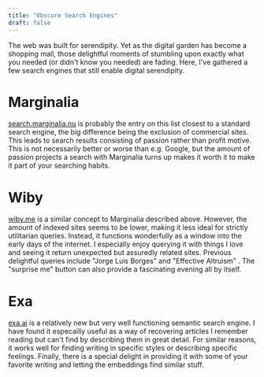 ```yaml
---
title: "Obscure Search Engines"
draft: false
---
```

The web was built for serendipity. Yet as the digital garden has become a shopping mall, those delightful moments of stumbling upon exactly what you needed (or didn't know you needed) are fading. Here, I've gathered a few search engines that still enable digital serendipity.


# Marginalia
[search.marginalia.nu](https://search.marginalia.nu) is probably the entry on this list closest to a standard search engine, the big difference being the exclusion of commercial sites. This leads to search results consisting of passion rather than profit motive. This is not necessarily better or worse than e.g. Google, but the amount of passion projects a search with Marginalia turns up makes it worth it to make it part of your searching habits.  

# Wiby
[wiby.me](https://wiby.me) is a similar concept to Marginalia described above. However, the amount of indexed sites seems to be lower, making it less ideal for strictly utilitarian queries. Instead, it functions wonderfully as a window into the early days of the internet. I especially enjoy querying it with things I love and seeing it return unexpected but assuredly related sites. Previous delightful queries include "Jorge Luis Borges" and "Effective Altruism" . The "surprise me" button can also provide a fascinating evening all by itself.

# Exa
[exa.ai](https://exa.ai/search) is a relatively new but very well functioning semantic search engine. I have found it especailly useful as a way of recovering articles I remember reading but can't find by describing them in great detail. For similar reasons, it works well for finding writing in specific styles or describing specific feelings. Finally, there is a special delight in providing it with some of your favorite writing and letting the embeddings find similar stuff. 
